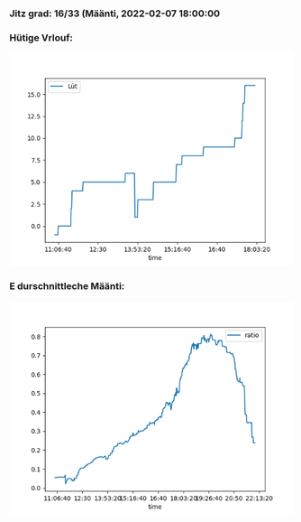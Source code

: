 ### Jitz grad: 16/33 (Määnti, 2022-02-07 18:00:00

### Hütige Vrlouf:
![Graph](Today.png)

### E durschnittleche Määnti:
![Graph](Määnti.png)